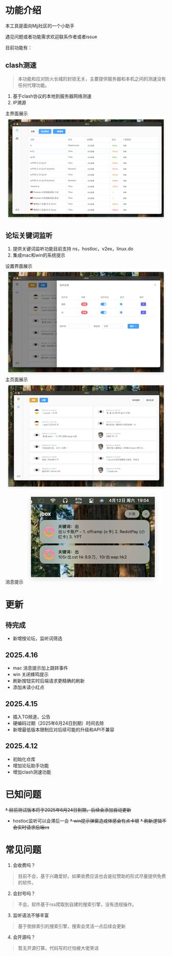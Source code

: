 # 功能介绍

本工具是面向Mjj社区的一个小助手

遇见问题或者功能需求欢迎联系作者或者issue

目前功能有：
## clash测速
> 本功能和应对防火长城的封锁无关，主要提供服务器和本机之间的测速没有任何代理功能。

1. 基于clash协议的本地到服务器网络测速
2. IP溯源

主界面展示
![猫咪助手](./img/猫咪助手.png)

## 论坛关键词监听
1. 提供关键词监听功能目前支持 ns，hostloc，v2ex，linux.do
2. 集成mac和win的系统提示

设置界面展示
![关键词监听](./img/关键词监听.png)
主页面展示
![论坛助手](./img/论坛助手.png)
消息提示
![消息提示](./img/消息提示.png)


# 更新
## 待完成

* 新增按论坛，监听词筛选

## 2025.4.16
* mac 消息提示加上跳转事件
* win 关闭蜂鸣提示
* 刷新按钮实时后端请求更精确的刷新
* 添加未读小红点

## 2025.4.15
* 插入TG频道，公告
* 硬编码过期（2025年6月24日到期）时间去除
* 新增最低版本限制应对后续可能的升级和API不兼容

## 2025.4.12
* 初始化仓库
* 增加论坛助手功能
* 增加clash测速功能

# 已知问题
~~* 目前测试版本将于2025年6月24日到期，后续会添加自动更新~~
* hostloc监听可以会滞后一会
~~* win提示弹窗造成体感会有点卡顿~~
~~* 刷新逻辑不会实时请求后端es~~

# 常见问题
1. 会收费吗？
> 目前不会，基于兴趣爱好。如果收费应该也会是拉赞助的形式尽量提供免费的软件。
2. 会封号吗？
> 不会，软件基于rss爬取到自建的搜索引擎，没有违规操作。
3. 监听语法不够丰富
> 基于倒排索引的搜索引擎，搜索会灵活一点后续会更新
4. 会开源吗？
> 暂无开源打算，代码写的烂怕被大佬笑话